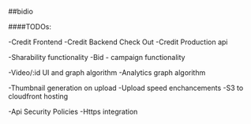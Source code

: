 ##bidio

####TODOs:

-Credit Frontend
-Credit Backend Check Out
-Credit Production api

-Sharability functionality
-Bid - campaign functionality

-Video/:id UI and graph algorithm
-Analytics graph algorithm

-Thumbnail generation on upload
-Upload speed enchancements
-S3 to cloudfront hosting

-Api Security Policies
-Https integration